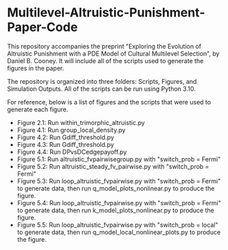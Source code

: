 # Multilevel-Altruistic-Punishment-Paper-Code

This repository accompanies the preprint "Exploring the Evolution of Altruistic Punishment with a PDE Model of Cultural Multilevel Selection", by Daniel B. Cooney. It will include all of the scripts used to generate the figures in the paper.

The repository is organized into three folders: Scripts, Figures, and Simulation Outputs. All of the scripts can be run using Python 3.10.

For reference, below is a list of figures and the scripts that were used to generate each figure.

- Figure 2.1: Run within_trimorphic_altruistic.py
- Figure 4.1: Run group_local_density.py
- Figure 4.2: Run Gdiff_threshold.py
- Figure 4.3: Run Gdiff_threshold.py
- Figure 4.4: Run DPvsDCedgepayoff.py
- Figure 5.1: Run altruistic_fvpairwisegroup.py with "switch_prob = Fermi"
- Figure 5.2: Run altruistic_steady_fv_pairwise.py with "switch_prob = Fermi"
- Figure 5.3: Run loop_altruistic_fvpairwise.py with "switch_prob = Fermi" to generate data, then run q_model_plots_nonlinear.py to produce the figure.
- Figure 5.4: Run loop_altruistic_fvpairwise.py with "switch_prob = Fermi" to generate data, then run k_model_plots_nonlinear.py to produce the figure.
- Figure 5.5: Run loop_altruistic_fvpairwise.py with "switch_prob = local" to generate data, then run q_model_local_nonlinear_plots.py to produce the figure. 
